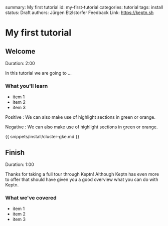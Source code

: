summary: My first tutorial
id: my-first-tutorial
categories: tutorial
tags: install
status: Draft 
authors: Jürgen Etzlstorfer
Feedback Link: https://keptn.sh


# My first tutorial

## Welcome
Duration: 2:00

In this tutorial we are going to ...

### What you'll learn

- item 1
- item 2
- item 3

Positive
: We can also make use of highlight sections in green or orange.

Negative
: We can also make use of highlight sections in green or orange.


<!-- include snippets here -->
{{ snippets/install/cluster-gke.md }}


## Finish
Duration: 1:00

Thanks for taking a full tour through Keptn!
Although Keptn has even more to offer that should have given you a good overview what you can do with Keptn.

### What we've covered

- item 1
- item 2
- item 3
